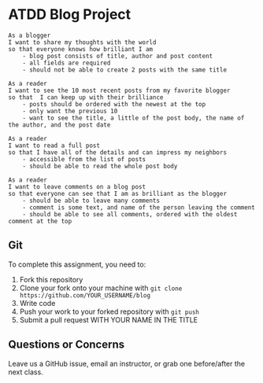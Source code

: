 # ATDD Blog Project

```
As a blogger
I want to share my thoughts with the world
so that everyone knows how brilliant I am
    - blog post consists of title, author and post content
    - all fields are required
    - should not be able to create 2 posts with the same title
```
```
As a reader
I want to see the 10 most recent posts from my favorite blogger
so that  I can keep up with their brilliance
    - posts should be ordered with the newest at the top
    - only want the previous 10
    - want to see the title, a little of the post body, the name of the author, and the post date
```
```
As a reader
I want to read a full post
so that I have all of the details and can impress my neighbors
    - accessible from the list of posts
    - should be able to read the whole post body
```
```
As a reader
I want to leave comments on a blog post
so that everyone can see that I am as brilliant as the blogger
    - should be able to leave many comments
    - comment is some text, and name of the person leaving the comment
    - should be able to see all comments, ordered with the oldest comment at the top
```

## Git

To complete this assignment, you need to:

1. Fork this repository
2. Clone your fork onto your machine with `git clone https://github.com/YOUR_USERNAME/blog`
3. Write code
4. Push your work to your forked repository with `git push`
5. Submit a pull request WITH YOUR NAME IN THE TITLE

## Questions or Concerns

Leave us a GitHub issue, email an instructor, or grab one before/after the next class.

